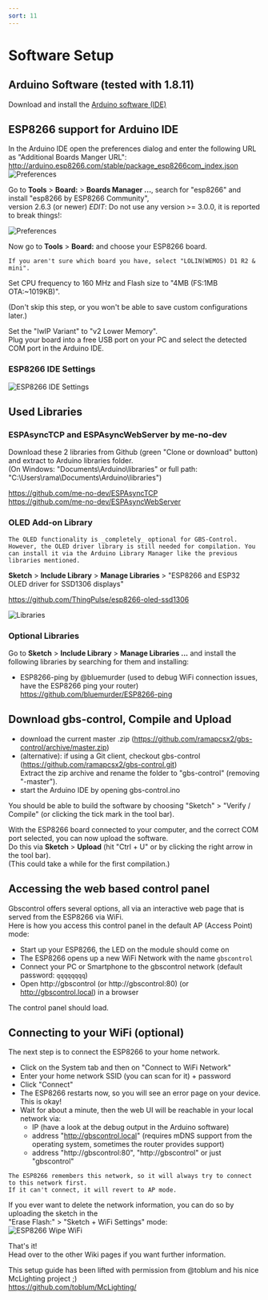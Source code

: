 ```yaml
---
sort: 11
---
```


# Software Setup

## Arduino Software (tested with 1.8.11)
Download and install the [Arduino software (IDE)](https://www.arduino.cc/en/Main/Software)

## ESP8266 support for Arduino IDE
In the Arduino IDE open the preferences dialog and enter the following URL as "Additional Boards Manger URL":
http://arduino.esp8266.com/stable/package_esp8266com_index.json
![Preferences](https://i.imgur.com/rFCvLxl.png)

Go to __Tools__ > __Board:__ > __Boards Manager ...__, search for "esp8266" and install "esp8266 by ESP8266 Community",   
version 2.6.3 (or newer) *EDIT*: Do not use any version >= 3.0.0, it is reported to break things!:

![Preferences](https://i.imgur.com/i6XGPwl.png)

Now go to __Tools__ > __Board:__ and choose your ESP8266 board.   
 
```note
If you aren't sure which board you have, select "LOLIN(WEMOS) D1 R2 & mini".   
```

Set CPU frequency to 160 MHz and Flash size to "4MB (FS:1MB OTA:~1019KB)".  
 
(Don't skip this step, or you won't be able to save custom configurations later.)   

Set the "IwIP Variant" to "v2 Lower Memory".   
Plug your board into a free USB port on your PC and select the detected COM port in the Arduino IDE.

### ESP8266 IDE Settings
![ESP8266 IDE Settings](https://i.imgur.com/yQkbbn1.png)

## Used Libraries

### ESPAsyncTCP and ESPAsyncWebServer by me-no-dev   

Download these 2 libraries from Github (green "Clone or download" button) and extract to Arduino libraries folder.   
(On Windows: "Documents\Arduino\libraries" or full path: "C:\Users\rama\Documents\Arduino\libraries")   

https://github.com/me-no-dev/ESPAsyncTCP   
https://github.com/me-no-dev/ESPAsyncWebServer   


### OLED Add-on Library
```note
The OLED functionality is _completely_ optional for GBS-Control. However, the OLED driver library is still needed for compilation. You can install it via the Arduino Library Manager like the previous libraries mentioned.
```

__Sketch__ > __Include Library__ > __Manage Libraries__ > "ESP8266 and ESP32 OLED driver for SSD1306 displays"

https://github.com/ThingPulse/esp8266-oled-ssd1306   

![Libraries](https://i.imgur.com/BR2olsh.png)


### Optional Libraries
Go to __Sketch__ > __Include Library__ > __Manage Libraries ...__ and install the following libraries by searching for them and installing:
- ESP8266-ping by @bluemurder (used to debug WiFi connection issues, have the ESP8266 ping your router)   
  https://github.com/bluemurder/ESP8266-ping

## Download gbs-control, Compile and Upload
- download the current master .zip (https://github.com/ramapcsx2/gbs-control/archive/master.zip)
- (alternative): if using a Git client, checkout gbs-control (https://github.com/ramapcsx2/gbs-control.git)   
Extract the zip archive and rename the folder to "gbs-control" (removing "-master").
- start the Arduino IDE by opening gbs-control.ino

You should be able to build the software by choosing "Sketch" > "Verify / Compile" (or clicking the tick mark in the tool bar).

With the ESP8266 board connected to your computer, and the correct COM port selected, you can now upload the software.   
Do this via __Sketch__ > __Upload__ (hit "Ctrl + U" or by clicking the right arrow in the tool bar).   
(This could take a while for the first compilation.)   

## Accessing the web based control panel
Gbscontrol offers several options, all via an interactive web page that is served from the ESP8266 via WiFi.   
Here is how you access this control panel in the default AP (Access Point) mode:

* Start up your ESP8266, the LED on the module should come on
* The ESP8266 opens up a new WiFi Network with the name `gbscontrol`
* Connect your PC or Smartphone to the gbscontrol network (default password: `qqqqqqqq`)
* Open http://gbscontrol (or http://gbscontrol:80) (or http://gbscontrol.local) in a browser

The control panel should load.   

## Connecting to your WiFi (optional)
The next step is to connect the ESP8266 to your home network.   

* Click on the System tab and then on "Connect to WiFi Network"
* Enter your home network SSID (you can scan for it) + password
* Click "Connect"
* The ESP8266 restarts now, so you will see an error page on your device. This is okay!
* Wait for about a minute, then the web UI will be reachable in your local network via:
   - IP (have a look at the debug output in the Arduino software)
   - address "http://gbscontrol.local" (requires mDNS support from the operating system, sometimes the router provides support)
   - address "http://gbscontrol:80", "http://gbscontrol" or just "gbscontrol" 

```note
The ESP8266 remembers this network, so it will always try to connect to this network first.   
If it can't connect, it will revert to AP mode.  
``` 

If you ever want to delete the network information, you can do so by uploading the sketch in the   
"Erase Flash:" > "Sketch + WiFi Settings" mode:   
![ESP8266 Wipe WiFi](https://i.imgur.com/QlyWocy.png)
   
That's it!   
Head over to the other Wiki pages if you want further information.   

This setup guide has been lifted with permission from @toblum and his nice McLighting project ;)   
https://github.com/toblum/McLighting/   
